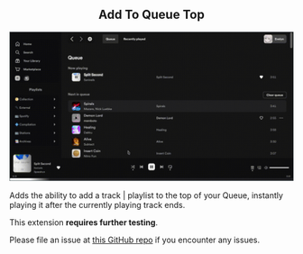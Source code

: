 <h2 align="center">Add To Queue Top</h2>
  
![in action](preview.gif)
  
Adds the ability to add a track | playlist to the top of your Queue, instantly playing it after the currently playing track ends.
  
This extension **requires further testing**.  
  
Please file an issue at [this GitHub repo](https://github.com/Socketlike/spicetify-extensions/issues) if you encounter any issues.
